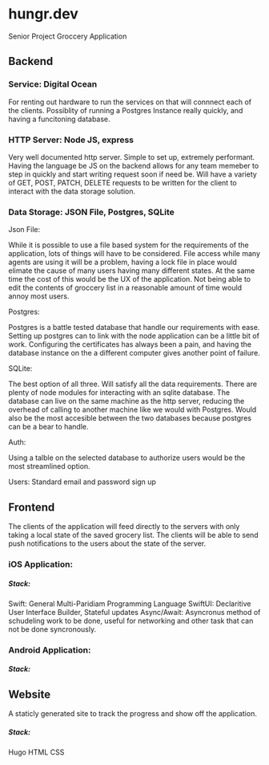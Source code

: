# hungr.dev
Senior Project
Groccery Application

## Backend 

### Service: Digital Ocean 

For renting out hardware to run the services on that will connnect each of the clients. 
Possiblity of running a Postgres Instance really quickly, and having a funcitoning database. 
  
### HTTP Server: Node JS, express

Very well documented http server. 
Simple to set up, extremely performant.
Having the language be JS on the backend allows for any team memeber to step in quickly and start writing request soon if need be.
Will have a variety of GET, POST, PATCH, DELETE requests to be written for the client to interact with the data storage solution. 

### Data Storage: JSON File, Postgres, SQLite

Json File: 

While it is possible to use a file based system for the requirements of the application, lots of things will have to be considered. 
File access while many agents are using it will be a problem, having a lock file in place would elimate the cause of many users having many different states. 
At the same time the cost of this would be the UX of the application. 
Not being able to edit the contents of groccery list in a reasonable amount of time would annoy most users. 

Postgres: 

Postgres is a battle tested database that handle our requirements with ease. 
Setting up postgres can to link with the node application can be a little bit of work. 
Configuring the certificates has always been a pain, and having the database instance on the a different computer gives another point of failure. 

SQLite: 

The best option of all three. 
Will satisfy all the data requirements.
There are plenty of node modules for interacting with an sqlite database.
The database can live on the same machine as the http server, 
reducing the overhead of calling to another machine like we would with Postgres. 
Would also be the most accesible between the two databases because postgres can be a bear to handle. 

Auth: 

Using a talble on the selected database to authorize users would be the most streamlined option. 

Users: 
Standard email and password sign up

## Frontend

The clients of the application will feed directly to the servers with only taking a local state of the saved grocery list. 
The clients will be able to send push notifications to the users about the state of the server. 


### iOS Application: 
##### Stack: 
Swift: General Multi-Paridiam Programming Language
SwiftUI: Declaritive User Interface Builder, Stateful updates
Async/Await: Asyncronus method of schudeling work to be done, useful for networking and other task that can not be done syncronously. 

### Android Application: 
##### Stack: 



## Website
A staticly generated site to track the progress and show off the application. 

##### Stack: 
Hugo
HTML
CSS

